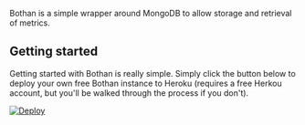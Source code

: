 Bothan is a simple wrapper around MongoDB to allow storage and retrieval of metrics.

## Getting started

Getting started with Bothan is really simple. Simply click the button below to deploy your own free
Bothan instance to Heroku (requires a free Herkou account, but you'll be walked through the process if you don't).

[![Deploy](https://www.herokucdn.com/deploy/button.svg)](https://heroku.com/deploy?template=https%3A%2F%2Fgithub.com%2Ftheodi%2Fbothan)
